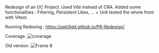 Redesign of an OC Project. Used Vite instead of CRA. Added some functionalities : Filtering, Persistent Likes, ... + Unit tested the whole front with Vitest.

Running Redesing : https://ask0ldd.github.io/P6-Redesign/

Coverage.
![coverage](https://user-images.githubusercontent.com/117862447/221330238-855dbe62-436d-4b2c-a4ab-54e955b4a30e.jpg)

Old version.
![Frame 8](https://user-images.githubusercontent.com/117862447/221330273-db469abe-c410-4d6d-a353-d5eba62d0d78.png)
